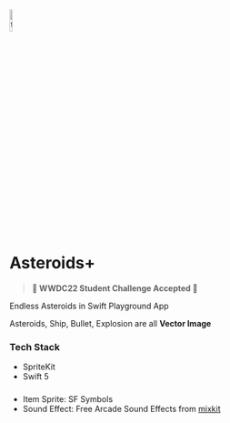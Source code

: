 <img src="https://user-images.githubusercontent.com/43776784/170163009-244e2c84-585d-4e1a-a55f-8f7a820e8f5d.png" width="10%" alt="this was image">

# Asteroids+
> ** WWDC22 Student Challenge Accepted 🎉**

Endless Asteroids in Swift Playground App

Asteroids, Ship, Bullet, Explosion are all **Vector Image**


### Tech Stack
- SpriteKit
- Swift 5

### 
- Item Sprite: SF Symbols
- Sound Effect: Free Arcade Sound Effects from [mixkit](https://mixkit.co/free-sound-effects/arcade/)
